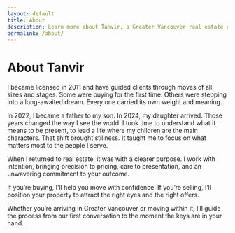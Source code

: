 ```yaml
---
layout: default
title: About
description: Learn more about Tanvir, a Greater Vancouver real estate professional serving buyers and sellers with intention and experience.
permalink: /about/
---
```


# About Tanvir

I became licensed in 2011 and have guided clients through moves of all sizes and stages. Some were buying for the first time. Others were stepping into a long-awaited dream. Every one carried its own weight and meaning.  

In 2022, I became a father to my son. In 2024, my daughter arrived. Those years changed the way I see the world. I took time to understand what it means to be present, to lead a life where my children are the main characters. That shift brought stillness. It taught me to focus on what matters most to the people I serve.  

When I returned to real estate, it was with a clearer purpose. I work with intention, bringing precision to pricing, care to presentation, and an unwavering commitment to your outcome.  

If you’re buying, I’ll help you move with confidence. If you’re selling, I’ll position your property to attract the right eyes and the right offers.  

Whether you’re arriving in Greater Vancouver or moving within it, I’ll guide the process from our first conversation to the moment the keys are in your hand.  
